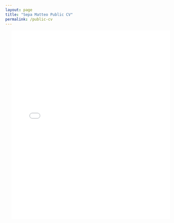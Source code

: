 ```yaml
---
layout: page
title: "Sepa Matteo Public CV"
permalink: /public-cv
---
```


<object data="sepamatteo.github.io/pdf/public-CV.pdf" type="application/pdf" frameborder="0" width="100%" height="600px" style="padding: 20px;">
    <embed src="sepamatteo.github.io/pdf/public-CV.pdf" width="100%" height="600px"/> 
</object>
